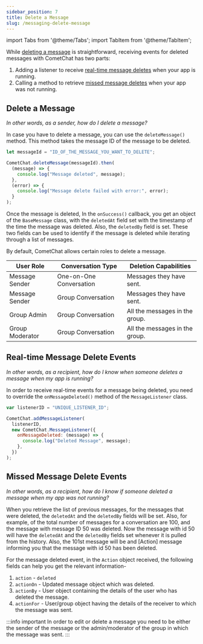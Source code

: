 ```yaml
---
sidebar_position: 7
title: Delete a Message
slug: /messaging-delete-message
---
```


import Tabs from '@theme/Tabs';
import TabItem from '@theme/TabItem';

While [deleting a message](./messaging-delete-message#delete-a-message) is straightforward, receiving events for deleted messages with CometChat has two parts:

1. Adding a listener to receive [real-time message deletes](./messaging-delete-message#real-time-message-delete-events) when your app is running.
2. Calling a method to retrieve [missed message deletes](./messaging-delete-message#missed-message-delete-events) when your app was not running.

## Delete a Message

_In other words, as a sender, how do I delete a message?_

In case you have to delete a message, you can use the `deleteMessage()` method. This method takes the message ID of the message to be deleted.

<Tabs>
<TabItem value="Delete Message" label="Delete Message">

```javascript
let messageId = "ID_OF_THE_MESSAGE_YOU_WANT_TO_DELETE";

CometChat.deleteMessage(messageId).then(
  (message) => {
    console.log("Message deleted", message);
  },
  (error) => {
    console.log("Message delete failed with error:", error);
  }
);
```

</TabItem>
</Tabs>

Once the message is deleted, In the `onSuccess()` callback, you get an object of the `BaseMessage` class, with the `deletedAt` field set with the timestamp of the time the message was deleted. Also, the `deletedBy` field is set. These two fields can be used to identify if the message is deleted while iterating through a list of messages.

By default, CometChat allows certain roles to delete a message.

| User Role       | Conversation Type       | Deletion Capabilities          |
| --------------- | ----------------------- | ------------------------------ |
| Message Sender  | One-on-One Conversation | Messages they have sent.       |
| Message Sender  | Group Conversation      | Messages they have sent.       |
| Group Admin     | Group Conversation      | All the messages in the group. |
| Group Moderator | Group Conversation      | All the messages in the group. |

## Real-time Message Delete Events

_In other words, as a recipient, how do I know when someone deletes a message when my app is running?_

In order to receive real-time events for a message being deleted, you need to override the `onMessageDeleted()` method of the `MessageListener` class.

<Tabs>
<TabItem value="Message Listener" label="Message Listener">

```javascript
var listenerID = "UNIQUE_LISTENER_ID";

CometChat.addMessageListener(
  listenerID,
  new CometChat.MessageListener({
    onMessageDeleted: (message) => {
      console.log("Deleted Message", message);
    },
  })
);
```

</TabItem>
</Tabs>

## Missed Message Delete Events

_In other words, as a recipient, how do I know if someone deleted a message when my app was not running?_

When you retrieve the list of previous messages, for the messages that were deleted, the `deletedAt` and the `deletedBy` fields will be set. Also, for example, of the total number of messages for a conversation are 100, and the message with message ID 50 was deleted. Now the message with id 50 will have the `deletedAt` and the `deletedBy` fields set whenever it is pulled from the history. Also, the 101st message will be and [Action] message informing you that the message with id 50 has been deleted.

For the message deleted event, in the `Action` object received, the following fields can help you get the relevant information-

1. `action` - `deleted`
2. `actionOn` - Updated message object which was deleted.
3. `actionBy` - User object containing the details of the user who has deleted the message.
4. `actionFor` - User/group object having the details of the receiver to which the message was sent.

:::info important
In order to edit or delete a message you need to be either the sender of the message or the admin/moderator of the group in which the message was sent.
:::
